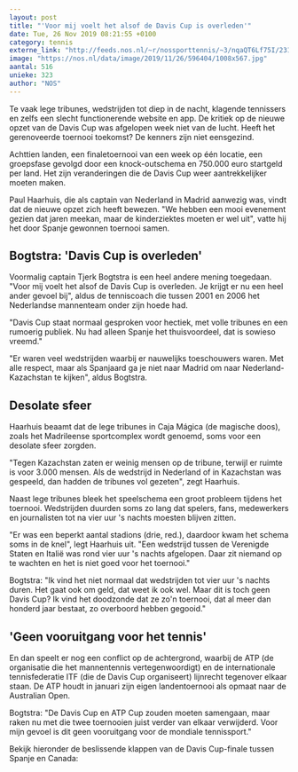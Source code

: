 ```yaml
---
layout: post
title: "'Voor mij voelt het alsof de Davis Cup is overleden'"
date: Tue, 26 Nov 2019 08:21:55 +0100
category: tennis
externe_link: "http://feeds.nos.nl/~r/nossporttennis/~3/nqaQT6Lf75I/2312073"
image: "https://nos.nl/data/image/2019/11/26/596404/1008x567.jpg"
aantal: 516
unieke: 323
author: "NOS"
---
```


<p>Te vaak lege tribunes, wedstrijden tot diep in de nacht, klagende tennissers en zelfs een slecht functionerende website en app. De kritiek op de nieuwe opzet van de Davis Cup was afgelopen week niet van de lucht. Heeft het gerenoveerde toernooi toekomst? De kenners zijn niet eensgezind.</p>
<p>Achttien landen, een finaletoernooi van een week op één locatie, een groepsfase gevolgd door een knock-outschema en 750.000 euro startgeld per land. Het zijn veranderingen die de Davis Cup weer aantrekkelijker moeten maken.</p>
<p>Paul Haarhuis, die als captain van Nederland in Madrid aanwezig was, vindt dat de nieuwe opzet zich heeft bewezen. "We hebben een mooi evenement gezien dat jaren meekan, maar de kinderziektes moeten er wel uit", vatte hij het door Spanje gewonnen toernooi samen.</p>
<h2>Bogtstra: 'Davis Cup is overleden'</h2>
<p>Voormalig captain Tjerk Bogtstra is een heel andere mening toegedaan. "Voor mij voelt het alsof de Davis Cup is overleden. Je krijgt er nu een heel ander gevoel bij", aldus de tenniscoach die tussen 2001 en 2006 het Nederlandse mannenteam onder zijn hoede had.</p>
<p>"Davis Cup staat normaal gesproken voor hectiek, met volle tribunes en een rumoerig publiek. Nu had alleen Spanje het thuisvoordeel, dat is sowieso vreemd."</p>
<p>"Er waren veel wedstrijden waarbij er nauwelijks toeschouwers waren. Met alle respect, maar als Spanjaard ga je niet naar Madrid om naar Nederland-Kazachstan te kijken", aldus Bogtstra.</p>
<h2>Desolate sfeer</h2>
<p>Haarhuis beaamt dat de lege tribunes in Caja Mágica (de magische doos), zoals het Madrileense sportcomplex wordt genoemd, soms voor een desolate sfeer zorgden.</p>
<p>"Tegen Kazachstan zaten er weinig mensen op de tribune, terwijl er ruimte is voor 3.000 mensen. Als de wedstrijd in Nederland of in Kazachstan was gespeeld, dan hadden de tribunes vol gezeten", zegt Haarhuis.</p>
<p>Naast lege tribunes bleek het speelschema een groot probleem tijdens het toernooi. Wedstrijden duurden soms zo lang dat spelers, fans, medewerkers en journalisten tot na vier uur 's nachts moesten blijven zitten.</p>
<p>"Er was een beperkt aantal stadions (drie, red.), daardoor kwam het schema soms in de knel", legt Haarhuis uit. "Een wedstrijd tussen de Verenigde Staten en Italië was rond vier uur 's nachts afgelopen. Daar zit niemand op te wachten en het is niet goed voor het toernooi."</p>
<p>Bogtstra: "Ik vind het niet normaal dat wedstrijden tot vier uur 's nachts duren. Het gaat ook om geld, dat weet ik ook wel. Maar dit is toch geen Davis Cup? Ik vind het doodzonde dat ze zo'n toernooi, dat al meer dan honderd jaar bestaat, zo overboord hebben gegooid."</p>
<h2>'Geen vooruitgang voor het tennis'</h2>
<p>En dan speelt er nog een conflict op de achtergrond, waarbij de ATP (de organisatie die het mannentennis vertegenwoordigt) en de internationale tennisfederatie ITF (die de Davis Cup organiseert) lijnrecht tegenover elkaar staan. De ATP houdt in januari zijn eigen landentoernooi als opmaat naar de Australian Open.</p>
<p>Bogtstra: "De Davis Cup en ATP Cup zouden moeten samengaan, maar raken nu met die twee toernooien juist verder van elkaar verwijderd. Voor mijn gevoel is dit geen vooruitgang voor de mondiale tennissport."</p>
<p>Bekijk hieronder de beslissende klappen van de Davis Cup-finale tussen Spanje en Canada: </p><img src="http://feeds.feedburner.com/~r/nossporttennis/~4/nqaQT6Lf75I" height="1" width="1" alt=""/>
